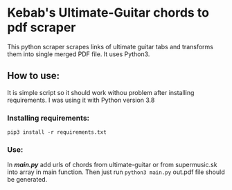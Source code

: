 # Kebab's Ultimate-Guitar chords to pdf scraper
This python scraper scrapes links of ultimate guitar tabs and transforms them into single merged PDF file.  It uses Python3.
## How to use:
It is simple script so it should work withou problem after installing requirements. I was using it with Python version 3.8
### Installing requirements:
```pip3 install -r requirements.txt```
    
### Use:

In ***main.py*** add urls of chords from ultimate-guitar or from supermusic.sk into array in main function. Then just run 
        ```python3 main.py``` 
out.pdf file should be generated. 
